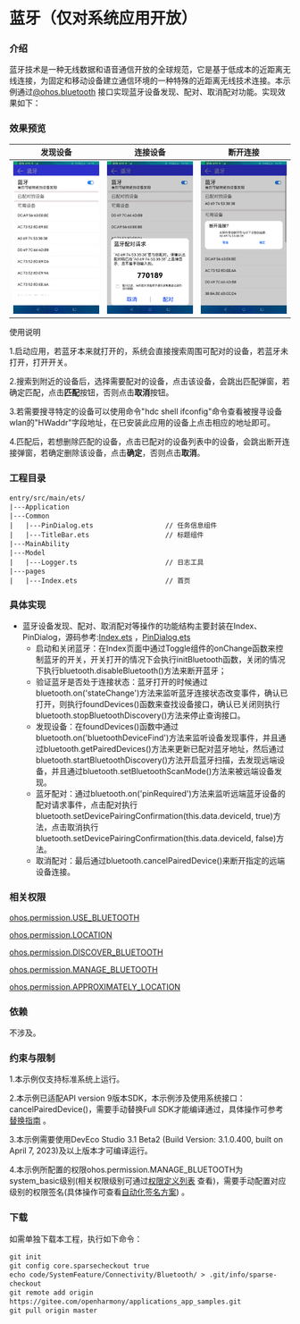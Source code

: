 # 蓝牙（仅对系统应用开放）

### 介绍

蓝牙技术是一种无线数据和语音通信开放的全球规范，它是基于低成本的近距离无线连接，为固定和移动设备建立通信环境的一种特殊的近距离无线技术连接。本示例通过[@ohos.bluetooth](https://gitee.com/openharmony/docs/blob/master/zh-cn/application-dev/reference/apis-connectivity-kit/js-apis-bluetooth-sys.md) 接口实现蓝牙设备发现、配对、取消配对功能。实现效果如下：

### 效果预览

|发现设备|连接设备|断开连接|
|--------------------------------|--------------------------------|--------------------------------|
|![](screenshots/devices/list.png)|![](screenshots/devices/dialog.png)|![](screenshots/devices/delete.png)|

使用说明

1.启动应用，若蓝牙本来就打开的，系统会直接搜索周围可配对的设备，若蓝牙未打开，打开开关。

2.搜索到附近的设备后，选择需要配对的设备，点击该设备，会跳出匹配弹窗，若确定匹配，点击**匹配**按钮，否则点击**取消**按钮。

3.若需要搜寻特定的设备可以使用命令"hdc shell ifconfig"命令查看被搜寻设备wlan的"HWaddr"字段地址，在已安装此应用的设备上点击相应的地址即可。

4.匹配后，若想删除匹配的设备，点击已配对的设备列表中的设备，会跳出断开连接弹窗，若确定删除该设备，点击**确定**，否则点击**取消**。

### 工程目录
```
entry/src/main/ets/
|---Application
|---Common
|   |---PinDialog.ets                  // 任务信息组件
|   |---TitleBar.ets                   // 标题组件
|---MainAbility
|---Model
|   |---Logger.ts                      // 日志工具
|---pages
|   |---Index.ets                      // 首页
```
### 具体实现

* 蓝牙设备发现、配对、取消配对等操作的功能结构主要封装在Index、PinDialog，源码参考:[Index.ets](entry/src/main/ets/pages/Index.ets) ，[PinDialog.ets](entry/src/main/ets/Commom/PinDialog.ets)
    * 启动和关闭蓝牙：在Index页面中通过Toggle组件的onChange函数来控制蓝牙的开关，开关打开的情况下会执行initBluetooth函数，关闭的情况下执行bluetooth.disableBluetooth()方法来断开蓝牙；
    * 验证蓝牙是否处于连接状态：蓝牙打开的时候通过bluetooth.on('stateChange')方法来监听蓝牙连接状态改变事件，确认已打开，则执行foundDevices()函数来查找设备接口，确认已关闭则执行bluetooth.stopBluetoothDiscovery()方法来停止查询接口。
    * 发现设备：在foundDevices()函数中通过bluetooth.on('bluetoothDeviceFind')方法来监听设备发现事件，并且通过bluetooth.getPairedDevices()方法来更新已配对蓝牙地址，然后通过bluetooth.startBluetoothDiscovery()方法开启蓝牙扫描，去发现远端设备，并且通过bluetooth.setBluetoothScanMode()方法来被远端设备发现。
    * 蓝牙配对：通过bluetooth.on('pinRequired')方法来监听远端蓝牙设备的配对请求事件，点击配对执行bluetooth.setDevicePairingConfirmation(this.data.deviceId, true)方法，点击取消执行bluetooth.setDevicePairingConfirmation(this.data.deviceId, false)方法。
    * 取消配对：最后通过bluetooth.cancelPairedDevice()来断开指定的远端设备连接。

### 相关权限

[ohos.permission.USE_BLUETOOTH](https://gitee.com/openharmony/docs/blob/master/zh-cn/application-dev/security/AccessToken/permissions-for-all.md#ohospermissionuse_bluetooth)

[ohos.permission.LOCATION](https://gitee.com/openharmony/docs/blob/master/zh-cn/application-dev/security/AccessToken/permissions-for-all.md#ohospermissionlocation)

[ohos.permission.DISCOVER_BLUETOOTH](https://gitee.com/openharmony/docs/blob/master/zh-cn/application-dev/security/AccessToken/permissions-for-all.md#ohospermissiondiscover_bluetooth)

[ohos.permission.MANAGE_BLUETOOTH](https://gitee.com/openharmony/docs/blob/master/zh-cn/application-dev/security/AccessToken/permissions-for-system-apps.md#ohospermissionmanage_bluetooth)

[ohos.permission.APPROXIMATELY_LOCATION](https://gitee.com/openharmony/docs/blob/master/zh-cn/application-dev/security/AccessToken/permissions-for-all.md#ohospermissionapproximately_location)

### 依赖

不涉及。

### 约束与限制

1.本示例仅支持标准系统上运行。

2.本示例已适配API version 9版本SDK，本示例涉及使用系统接口：cancelPairedDevice()，需要手动替换Full SDK才能编译通过，具体操作可参考[替换指南](https://gitee.com/openharmony/docs/blob/master/zh-cn/application-dev/faqs/full-sdk-switch-guide.md) 。

3.本示例需要使用DevEco Studio 3.1 Beta2 (Build Version: 3.1.0.400, built on April 7, 2023)及以上版本才可编译运行。

4.本示例所配置的权限ohos.permission.MANAGE_BLUETOOTH为system_basic级别(相关权限级别可通过[权限定义列表](https://gitee.com/openharmony/docs/blob/master/zh-cn/application-dev/security/AccessToken/permissions-for-system-apps.md) 查看)，需要手动配置对应级别的权限签名(具体操作可查看[自动化签名方案](https://gitee.com/openharmony/docs/blob/master/zh-cn/application-dev/security/hapsigntool-overview.md)) 。

### 下载

如需单独下载本工程，执行如下命令：
```
git init
git config core.sparsecheckout true
echo code/SystemFeature/Connectivity/Bluetooth/ > .git/info/sparse-checkout
git remote add origin https://gitee.com/openharmony/applications_app_samples.git
git pull origin master

```
